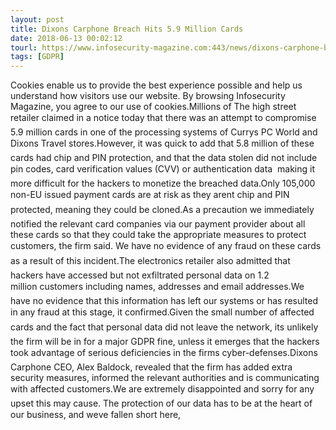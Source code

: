 ```yaml
---
layout: post
title: Dixons Carphone Breach Hits 5.9 Million Cards
date: 2018-06-13 00:02:12
tourl: https://www.infosecurity-magazine.com:443/news/dixons-carphone-breach-hits-59m/
tags: [GDPR]
---
```

Cookies enable us to provide the best experience possible and help us understand how visitors use our website. By browsing Infosecurity Magazine, you agree to our use of cookies.Millions of The high street retailer claimed in a notice today that there was an attempt to compromise 5.9 million cards in one of the processing systems of Currys PC World and Dixons Travel stores.However, it was quick to add that 5.8 million of these cards had chip and PIN protection, and that the data stolen did not include pin codes, card verification values (CVV) or authentication data  making it more difficult for the hackers to monetize the breached data.Only 105,000 non-EU issued payment cards are at risk as they arent chip and PIN protected, meaning they could be cloned.As a precaution we immediately notified the relevant card companies via our payment provider about all these cards so that they could take the appropriate measures to protect customers, the firm said. We have no evidence of any fraud on these cards as a result of this incident.The electronics retailer also admitted that hackers have accessed but not exfiltrated personal data on 1.2 million customers including names, addresses and email addresses.We have no evidence that this information has left our systems or has resulted in any fraud at this stage, it confirmed.Given the small number of affected cards and the fact that personal data did not leave the network, its unlikely the firm will be in for a major GDPR fine, unless it emerges that the hackers took advantage of serious deficiencies in the firms cyber-defenses.Dixons Carphone CEO, Alex Baldock, revealed that the firm has added extra security measures, informed the relevant authorities and is communicating with affected customers.We are extremely disappointed and sorry for any upset this may cause. The protection of our data has to be at the heart of our business, and weve fallen short here, 